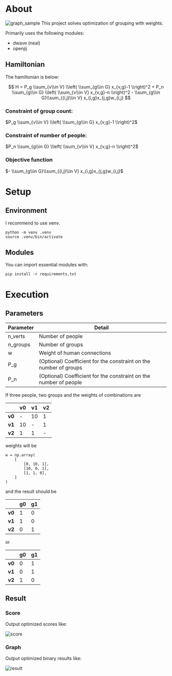# About
![graph_sample](https://github.com/user-attachments/assets/2ae745d7-a948-48c6-9458-7082ca03c7bd)
This project solves optimization of grouping with weights.

Primarily uses the following modules:
- dwave (neal)
- openjij

## Hamiltonian
The hamiltonian is below:

$$
H = P_g \\sum_{v\\in V} \\left( \\sum_{g\\in G} x_{v,g}-1 \\right)^2  +  P_n \\sum_{g\\in G} \\left( \\sum_{v\\in V} x_{v,g}-n \\right)^2  -  \\sum_{g\\in G}\\sum_{(i,j)\\in V} x_{i,g}x_{j,g}w_{i,j}
$$

### Constraint of group count:

$P_g \\sum_{v\\in V} \\left( \\sum_{g\\in G} x_{v,g}-1 \\right)^2$

### Constraint of number of people:

$P_n \\sum_{g\\in G} \\left( \\sum_{v\\in V} x_{v,g}-n \\right)^2$

### Objective function

$-  \\sum_{g\\in G}\\sum_{(i,j)\\in V} x_{i,g}x_{j,g}w_{i,j}$

# Setup
## Environment
I recommend to use venv.

```bash:mac
python -m venv .venv
source .venv/bin/activate
```

## Modules
You can import essential modules with:

```
pip install -r requirements.txt
```

# Execution
## Parameters
| Parameter | Detail |
| --- | --- |
| n_verts | Number of people |
| n_groups | Number of groups |
| w | Weight of human connections |
| P_g | (Optional) Coefficient for the constraint on the number of groups |
| P_n | (Optional) Coefficient for the constraint on the number of people |

If three people, two groups and the weights of combinations are

| |v0|v1|v2|
|---|---|---|---|
|**v0**|-|10|1|
|**v1**|10|-|1|
|**v2**|1|1|-|

weights will be

```
w = np.array(
    [
        [0, 10, 1],
        [10, 0, 1],
        [1, 1, 0],
    ]
)
```

and the result should be

| |g0|g1|
|---|---|---|
|**v0**|1|0|
|**v1**|1|0|
|**v2**|0|1|

or

| |g0|g1|
|---|---|---|
|**v0**|0|1|
|**v1**|0|1|
|**v2**|1|0|

## Result
### Score
Output optimized scores like:

![score](https://github.com/user-attachments/assets/24ad83f9-aedc-41b9-8959-45683bd01be5)

### Graph
Output optimized binary results like:

![result](https://github.com/user-attachments/assets/1b9e737d-43ef-4908-a749-d27187280799)

